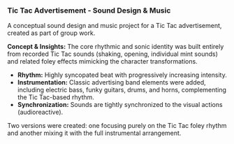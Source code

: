 ### Tic Tac Advertisement - Sound Design & Music

A conceptual sound design and music project for a Tic Tac advertisement, created as part of group work.

**Concept & Insights:**
The core rhythmic and sonic identity was built entirely from recorded Tic Tac sounds (shaking, opening, individual mint sounds) and related foley effects mimicking the character transformations.

*   **Rhythm:** Highly syncopated beat with progressively increasing intensity.
*   **Instrumentation:** Classic advertising band elements were added, including electric bass, funky guitars, drums, and horns, complementing the Tic Tac-based rhythm.
*   **Synchronization:** Sounds are tightly synchronized to the visual actions (audioreactive).

Two versions were created: one focusing purely on the Tic Tac foley rhythm and another mixing it with the full instrumental arrangement.
